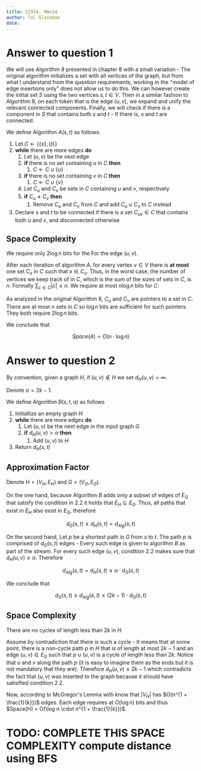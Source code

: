 ```yaml
---
title: 22934, Mmn14
author: Tal Glanzman
date: 
...
```


# Answer to question 1

We will use Algorithm 8 presented in chapter 8 with a small variation - The original algorithm initializes a set with all vertices of the graph, but from what I understand from the question requirements, working in the "model of edge insertions only" does not allow us to do this. We can however create the initial set $S$ using the two vertices $s,t \in V$. Then in a similar fashion to Algorithm 8, on each token that is the edge $(u, v)$, we expand and unify the relevant connected components. Finally, we will check if there is a component in $S$ that contains both $s$ and $t$ - If there is, $s$ and $t$ are connected.

We define Algorithm $A(s, t)$ as follows:

1. Let $C \leftarrow \{ \{s\}, \{t\} \}$
1. **while** there are more edges **do**
    1. Let $(u, v)$ be the next edge
    1. **if** there is no set containing $u$ in $C$ **then**
        1. $C \leftarrow C \cup \{u\}$
    1. **if** there is no set containing $v$ in $C$ **then**
        1. $C \leftarrow C \cup \{v\}$
    1. Let $C_u$ and $C_v$ be sets in $C$ containing $u$ and $v$, respectively
    1. **if** $C_u \neq C_v$ **then**
        1. Remove $C_u$ and $C_v$ from $C$ and add $C_u \cup C_v$ to $C$ instead
1. Declare $s$ and $t$ to be connected if there is a set $C_{uv} \in C$ that contains both $u$ and $v$, and disconnected otherwise

## Space Complexity

We require only $2 \log n$ bits for the For the edge $(u, v)$.

After each iteration of algorithm $A$, for every vertex $v \in V$ there is **at most** one set $C_x$ in $C$ such that $x \in C_v$. Thus, in the worst case, the number of vertices we keep track of in $C$, which is the sum of the sizes of sets in $C$, is $n$. Formally $\sum_{c \in C} |c| \leq n$. We require at most $n \log n$ bits for $C$.

As analyzed in the original Algorithm 8, $C_u$ and $C_v$ are pointers to a set in $C$. There are at most $n$ sets in $C$ so $\log n$ bits are sufficient for such pointers. They both require $2 \log n$ bits.

We conclude that

$$
    Space(A) = O(n \cdot\log n)
$$

# Answer to question 2

By convention, given a graph $H$, if $(u, v) \notin H$ we set $d_H(u, v) = \infty$.

Denote $\alpha = 2k - 1$.

We define Algorithm $B(s, t, \alpha)$ as follows

1. Initiallize an empty graph $H$
1. **while** there are more edges **do**
    1. Let $(u, v)$ be the next edge in the input graph $G$
    1. **if** $d_H(u, v) > \alpha$ **then**
        1. Add $(u, v)$ to $H$
1. Return $d_H(s, t)$

## Approximation Factor

Denote $H = (V_H, E_H)$ and $G = (V_G, E_G)$.

On the one hand, because Algorithm $B$ adds only a subset of edges of $E_G$ that satisfy the condition in $2.2$ it holds that $E_H \subseteq E_G$. Thus, all paths that exist in $E_H$ also exist in $E_G$, therefore

$$
    d_G(s, t) \leq d_H(s, t) = d_{Alg}(s, t)
$$

On the second hand, Let $p$ be a shortest path in $G$ from $s$ to $t$. The path $p$ is comprised of $d_G(s, t)$ edges - Every such edge is given to algorithm $B$ as part of the stream. For every such edge $(u, v)$, condition $2.2$ makes sure that $d_H(u, v) \leq \alpha$. Therefore

$$
    d_{Alg}(s, t) = d_H(s, t) \leq \alpha \cdot d_G(s, t)
$$

We conclude that

$$
    d_G(s, t) \leq d_{Alg}(s, t) \leq (2k - 1) \cdot d_G(s, t)
$$

## Space Complexity

There are no cycles of length less than $2k$ in $H$.

Assume by contradiction that there is such a cycle - It means that at some point, there is a non-cycle path $p$ in $H$ that is of length at most $2k - 1$ and an edge $(u, v) \in E_G$ such that $p \cup (u, v)$ is a cycle of length less than $2k$. Notice that $u$ and $v$ along the path $p$ (it is easy to imagine them as the ends but it is not mandatory that they are). Therefore $d_H(u, v) \leq 2k - 1$ which contradicts the fact that $(u, v)$ was inserted to the graph because it should have satisified condition $2.2$.

Now, according to McGregor's Lemma with know that $|V_H|$ has $O(n^{1 + \frac{1}{k}})$ edges. Each edge requires at $O(\log n)$ bits and thus $Space(H) = O(\log n \cdot n^{1 + \frac{1}{k}})$.

# TODO: COMPLETE THIS SPACE COMPLEXITY compute distance using BFS
